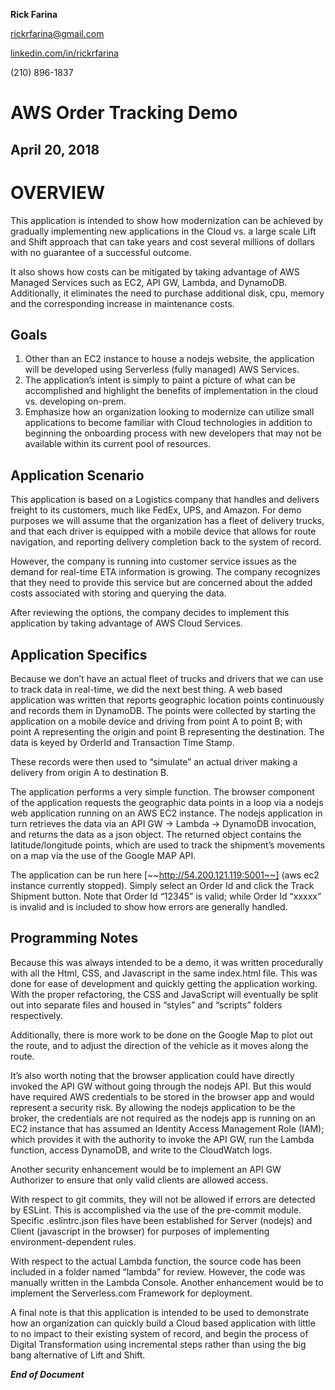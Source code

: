 


**Rick Farina**

rickrfarina@gmail.com

[linkedin.com/in/rickrfarina](https://www.linkedin.com/in/rickrfarina?lipi=urn%3Ali%3Apage%3Ad_flagship3_profile_view_base_contact_details%3BDK6XjO57TJKU1Q62vK50Hg%3D%3D)

(210) 896-1837


# AWS Order Tracking Demo


## **April 20, 2018**


# OVERVIEW

This application is intended to show how modernization can be achieved by gradually implementing new applications in the Cloud vs. a large scale Lift and Shift approach that can take years and cost several millions of dollars with no guarantee of a successful outcome.

It also shows how costs can be mitigated by taking advantage of AWS Managed Services such as EC2, API GW, Lambda, and DynamoDB. Additionally, it eliminates the need to purchase additional disk, cpu, memory and the corresponding increase in maintenance costs.


## Goals



1. Other than an EC2 instance to house a nodejs website, the application will be developed using Serverless (fully managed) AWS Services. 
2. The application’s intent is simply to paint a picture of what can be accomplished and highlight the benefits of implementation in the cloud vs. developing on-prem.
3. Emphasize how an organization looking to modernize can utilize small applications to become familiar with Cloud technologies in addition to beginning the onboarding process with new developers that may not be available within its current pool of resources.


## Application Scenario

This application is based on a Logistics company that handles and delivers freight to its customers, much like FedEx, UPS, and Amazon. For demo purposes we will assume that the organization has a fleet of delivery trucks, and that each driver is equipped with a mobile device that allows for route navigation, and reporting delivery completion back to the system of record. 

However, the company is running into customer service issues as the demand for real-time ETA information is growing. The company recognizes that they need to provide this service but are concerned about the added costs associated with storing and querying the data. 

After reviewing the options, the company decides to implement this application by taking advantage of AWS Cloud Services.


## Application Specifics

Because we don’t have an actual fleet of trucks and drivers that we can use to track data in real-time, we did the next best thing. A web based application was written that reports geographic location points continuously and records them in DynamoDB. The points were collected by starting the application on a mobile device and driving from point A to point B; with point A representing the origin and point B representing the destination. The data is keyed by OrderId and Transaction Time Stamp.

These records were then used to “simulate” an actual driver making a delivery from origin A to destination B. 

The application performs a very simple function. The browser component of the application requests the geographic data points in a loop via a nodejs web application running on an AWS EC2 instance. The nodejs application in turn retrieves the data via an API GW → Lambda → DynamoDB invocation, and returns the data as a json object. The returned object contains the latitude/longitude points, which are used to track the shipment’s movements on a map via the use of the Google MAP API.

The application can be run here [~~http://54.200.121.119:5001~~] (aws ec2 instance currently stopped). Simply select an Order Id and click the Track Shipment button. Note that Order Id “12345” is valid; while Order Id “xxxxx” is invalid and is included to show how errors are generally handled. 


## Programming Notes

Because this was always intended to be a demo, it was written procedurally with all the Html, CSS, and Javascript in the same index.html file. This was done for ease of development and quickly getting the application working. With the proper refactoring, the CSS and JavaScript will eventually be split out into separate files and housed in “styles” and “scripts” folders respectively. 

Additionally, there is more work to be done on the Google Map to plot out the route, and to adjust the direction of the vehicle as it moves along the route.

It’s also worth noting that the browser application could have directly invoked the API GW without going through the nodejs API. But this would have required AWS credentials to be stored in the browser app and would represent a security risk. By allowing the nodejs application to be the broker, the credentials are not required as the nodejs app is running on an EC2 instance that has assumed an Identity Access Management Role (IAM); which provides it with the authority to invoke the API GW, run the Lambda function, access DynamoDB, and write to the CloudWatch logs. 

Another security enhancement would be to implement an API GW Authorizer to ensure that only valid clients are allowed access. 

With respect to git commits, they will not be allowed if errors are detected by ESLint. This is accomplished via the use of the pre-commit module. Specific .eslintrc.json files have been established for Server (nodejs) and Client (javascript in the browser) for purposes of implementing environment-dependent rules.

With respect to the actual Lambda function, the source code has been included in a folder named “lambda” for review. However, the code was manually written in the Lambda Console. Another enhancement would be to implement the Serverless.com Framework for deployment. 

A final note is that this application is intended to be used to demonstrate how an organization can quickly build a Cloud based application with little to no impact to their existing system of record, and begin the process of Digital Transformation using incremental steps rather than using the big bang alternative of Lift and Shift.

**_End of Document_**
